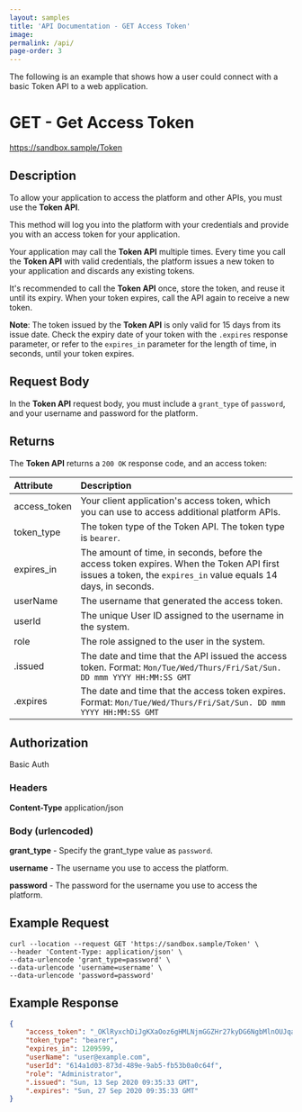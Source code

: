 ```yaml
---
layout: samples
title: 'API Documentation - GET Access Token'
image: 
permalink: /api/
page-order: 3
---
```


The following is an example that shows how a user could connect with a basic Token API to a web application. 

# GET - Get Access Token 

https://sandbox.sample/Token 

## Description 

To allow your application to access the platform and other APIs, you must use the **Token API**.

This method will log you into the platform with your credentials and provide you with an access token for your application.

Your application may call the **Token API** multiple times. Every time you call the **Token API** with valid credentials, the platform issues a new token to your application and discards any existing tokens. 

It's recommended to call the **Token API** once, store the token, and reuse it until its expiry. When your token expires, call the API again to receive a new token.

**Note**: The token issued by the **Token API** is only valid for 15 days from its issue date. Check the expiry date of your token with the `.expires` response parameter, or refer to the `expires_in` parameter for the length of time, in seconds, until your token expires.

## Request Body

In the **Token API** request body, you must include a `grant_type` of `password`, and your username and password for the platform.

## Returns

The **Token API** returns a `200 OK` response code, and an access token:

| **Attribute** | **Description** |
| :----------   | :-------------- |
| access_token | Your client application's access token, which you can use to access additional platform APIs. 
| token_type | The token type of the Token API. The token type is `bearer`.
| expires_in | The amount of time, in seconds, before the access token expires. When the Token API first issues a token, the `expires_in` value equals 14 days, in seconds. |
| userName | The username that generated the access token. |
| userId | The unique User ID assigned to the username in the system. | 
| role | The role assigned to the user in the system. | 
| .issued | The date and time that the API issued the access token. Format: `Mon/Tue/Wed/Thurs/Fri/Sat/Sun. DD mmm YYYY HH:MM:SS GMT` 
| .expires | The date and time that the access token expires. Format: `Mon/Tue/Wed/Thurs/Fri/Sat/Sun. DD mmm YYYY HH:MM:SS GMT` |

## Authorization 

Basic Auth 

### Headers 

**Content-Type** application/json 

### Body (urlencoded)

**grant_type** - Specify the grant_type value as `password`. 

**username** - The username you use to access the platform. 

**password** - The password for the username you use to access the platform. 

## Example Request 

```
curl --location --request GET 'https://sandbox.sample/Token' \
--header 'Content-Type: application/json' \
--data-urlencode 'grant_type=password' \
--data-urlencode 'username=username' \
--data-urlencode 'password=password'
```

## Example Response 

```json
{
    "access_token": "_OKlRyxchDiJgKXaOoz6gHMLNjmGGZHr27kyDG6NgbMlnOUJqatgglDePpDCCzRxr1Mj0jtked0pTJDhuJOt1cWeGrigebwvXacwYPJBc2_QxEsgsJX2WMGOvY7TGarhwflE7oDO_0OPU5QrywLZMuBlTGCGOLhwnGYZ9Mb-_EwCxKRl5dAdSd5_1GUeKEa8OpMs7Rm9JuyOfyVmlQWYzebeaPdVC_t4RR9ie8zrcHUEy7n9aHxkh4OXc7DFg4HjaBHAdWFySg0ZCWaCEwVCZggNJSN2XTrMbiWxkp9sMGIKdsMC7JLWk8J94idHfvm0JvjpZ2PtwH-L1aRzwsxqz4u95dp5Zoe9j3YSvqVOhEOEVXHueynpdUnLEvXMJ7Kg-WiwTh4UP7p8z2K1bdsCKaZdIHIjmSbsXmd0NDK-CzusBgpFpFEO5VWa0-2OOuk0KNM_35kxOzHzR9DMsl-lmRB9hFBRjjbHIB_OUeQN_SgJdELCLsqaZSRruHAAREwK7CLv3kwgQY5LTHdh4sxqKcUj8mS4YDOg-zlni5pig24",
    "token_type": "bearer",
    "expires_in": 1209599,
    "userName": "user@example.com",
    "userId": "614a1d03-873d-489e-9ab5-fb53b0a0c64f",
    "role": "Administrator",
    ".issued": "Sun, 13 Sep 2020 09:35:33 GMT",
    ".expires": "Sun, 27 Sep 2020 09:35:33 GMT"
}
```